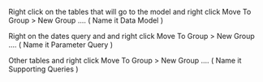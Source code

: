 Right click on the tables that will go to the model and right click Move To Group > New Group .... ( Name it Data Model )

Right on the dates query and and right click Move To Group > New Group .... ( Name it Parameter Query )

Other tables and right click Move To Group > New Group .... ( Name it Supporting Queries )

